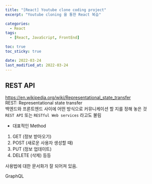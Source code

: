 ```yaml
---
title: "[React] Youtube clone coding project"
excerpt: "Youtube cloning 을 통한 React 복습"

categories:
  - React
tags:
  - [React, JavaScript, FrontEnd]

toc: true
toc_sticky: true

date: 2022-03-24
last_modified_at: 2022-03-24
---
```


## REST API

https://en.wikipedia.org/wiki/Representational_state_transfer  
REST: Representational state transfer  
백엔드와 프론트엔드 사이에 어떤 방식으로 커뮤니케이션 할 지를 정해 놓은 것  
`REST API` 또는 `RESTful Web services` 라고도 불림

- 대표적인 Method

1. GET (정보 받아오기)
2. POST (새로운 사용자 생성할 때)
3. PUT (정보 업데이트)
4. DELETE (삭제) 등등

사용법에 대한 문서화가 잘 되어져 있음.

GraphQL
